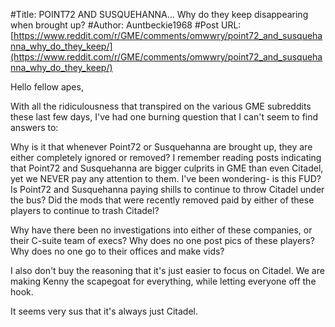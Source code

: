 #Title: POINT72 AND SUSQUEHANNA... Why do they keep disappearing when brought up?
#Author: Auntbeckie1968
#Post URL: [https://www.reddit.com/r/GME/comments/omwwry/point72_and_susquehanna_why_do_they_keep/](https://www.reddit.com/r/GME/comments/omwwry/point72_and_susquehanna_why_do_they_keep/)


Hello fellow apes,

With all the ridiculousness that transpired on the various GME subreddits these last few days, I've had one burning question that I can't seem to find answers to:

Why is it that whenever Point72 or Susquehanna are brought up, they are either completely ignored or removed? I remember reading posts indicating that Point72 and Susquehanna are bigger culprits in GME than even Citadel, yet we NEVER pay any attention to them. I've been wondering- is this FUD? Is Point72 and Susquehanna paying shills to continue to throw Citadel under the bus? Did the mods that were recently removed paid by either of these players to continue to trash Citadel?

Why have there been no investigations into either of these companies, or their C-suite team of execs? Why does no one post pics of these players? Why does no one go to their offices and make vids? 

I also don't buy the reasoning that it's just easier to focus on Citadel. We are making Kenny the scapegoat for everything, while letting everyone off the hook. 

It seems very sus that it's always just Citadel.